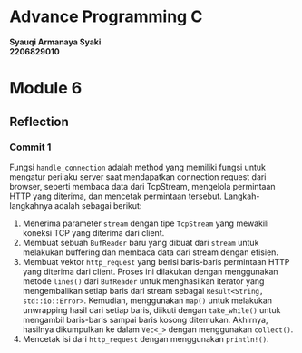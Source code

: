 # Advance Programming C
**Syauqi Armanaya Syaki** </br>
**2206829010** </br>

# Module 6

## Reflection

### Commit 1
Fungsi `handle_connection` adalah method yang memiliki fungsi untuk mengatur perilaku server saat mendapatkan connection request dari browser, seperti membaca data dari TcpStream, mengelola permintaan HTTP yang diterima, dan mencetak permintaan tersebut. Langkah-langkahnya adalah sebagai berikut:

1. Menerima parameter `stream` dengan tipe `TcpStream` yang mewakili koneksi TCP yang diterima dari client.
2. Membuat sebuah `BufReader` baru yang dibuat dari `stream` untuk melakukan buffering dan membaca data dari stream dengan efisien.
3. Membuat vektor `http_request` yang berisi baris-baris permintaan HTTP yang diterima dari client. Proses ini dilakukan dengan menggunakan metode `lines()` dari `BufReader` untuk menghasilkan iterator yang mengembalikan setiap baris dari stream sebagai `Result<String, std::io::Error>`. Kemudian, menggunakan `map()` untuk melakukan unwrapping hasil dari setiap baris, diikuti dengan `take_while()` untuk mengambil baris-baris sampai baris kosong ditemukan. Akhirnya, hasilnya dikumpulkan ke dalam `Vec<_>` dengan menggunakan `collect()`.
4. Mencetak isi dari `http_request` dengan menggunakan `println!()`.